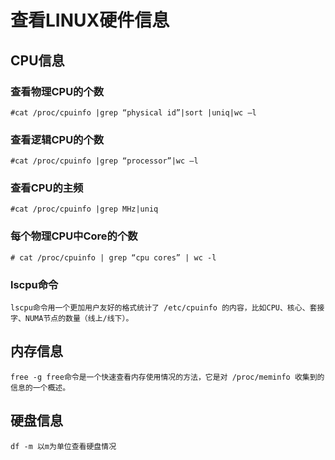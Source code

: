 # 查看LINUX硬件信息

## CPU信息

### 查看物理CPU的个数

```
#cat /proc/cpuinfo |grep “physical id”|sort |uniq|wc –l
```

### 查看逻辑CPU的个数

```
#cat /proc/cpuinfo |grep “processor”|wc –l
```

### 查看CPU的主频

```
#cat /proc/cpuinfo |grep MHz|uniq
```

### 每个物理CPU中Core的个数

```
# cat /proc/cpuinfo | grep “cpu cores” | wc -l
```

### lscpu命令

```
lscpu命令用一个更加用户友好的格式统计了 /etc/cpuinfo 的内容，比如CPU、核心、套接字、NUMA节点的数量（线上/线下）。
```

## 内存信息

```
free -g free命令是一个快速查看内存使用情况的方法，它是对 /proc/meminfo 收集到的信息的一个概述。
```

## 硬盘信息

```
df -m 以m为单位查看硬盘情况
```
